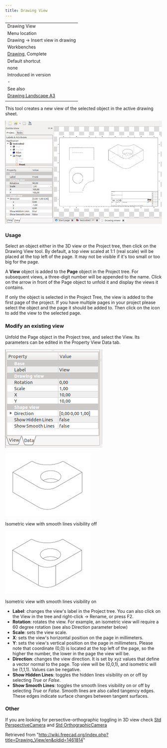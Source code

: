 ```yaml
---
title: Drawing View
---
```


|                                                                      |
| -------------------------------------------------------------------- |
| Drawing View                                                         |
| Menu location                                                        |
| Drawing → Insert view in drawing                                     |
| Workbenches                                                          |
| [Drawing](/Drawing_Workbench "Drawing Workbench"), Complete          |
| Default shortcut                                                     |
| none                                                                 |
| Introduced in version                                                |
| -                                                                    |
| See also                                                             |
| [Drawing Landscape A3](/Drawing_Landscape_A3 "Drawing Landscape A3") |
|                                                                      |

This tool creates a new view of the selected object in the active drawing sheet.

![A drawing sheet with three views: front, top and isometric.](/src/assets/images/Drawing_Views.png)

### Usage

Select an object either in the 3D view or the Project tree, then click on the Drawing View tool. By default, a top view scaled at 1:1 (real scale) will be placed at the top left of the page. It may not be visible if it's too small or too big for the page.

A **View** object is added to the **Page** object in the Project tree. For subsequent views, a three-digit number will be appended to the name. Click on the arrow in front of the Page object to unfold it and display the views it contains.

If only the object is selected in the Project Tree, the view is added to the first page of the project. If you have multiple pages in your project please select the object
and the page it should be added to. Then click on the icon to add the view to the selected page.

### Modify an existing view

Unfold the Page object in the Project tree, and select the View. Its parameters can be edited in the Property View Data tab.

![](/src/assets/images/Drawing_View_Properties.png)

![](/src/assets/images/Drawing_View_Iso.png)

Isometric view with smooth lines visibility off

![](/src/assets/images/Drawing_View_Iso_SmoothLines.png)

Isometric view with smooth lines visibility on

- **Label**: changes the view's label in the Project tree. You can also click on the View in the tree and right-click → Rename, or press F2.
- **Rotation**: rotates the view. For example, an isometric view will require a 60 degree rotation (see also Direction parameter below)
- **Scale**: sets the view scale.
- **X**: sets the view's horizontal position on the page in millimeters.
- **Y**: sets the view's vertical position on the page in millimeters. Please note that coordinate (0,0) is located at the top left of the page, so the higher the number, the lower in the page the view will be.
- **Direction**: changes the view direction. It is set by xyz values that define a vector normal to the page. Top view will be (0,0,1), and isometric will be (1,1,1). Values can be negative.
- **Show Hidden Lines**: toggles the hidden lines visibility on or off by selecting _True_ or _False_.
- **Show Smooth Lines**: toggles the smooth lines visibility on or off by selecting _True_ or _False_. Smooth lines are also called tangency edges. These edges indicate surface changes between tangent surfaces.

### Other

If you are looking for persective-orthographic toggling in 3D view check [Std PerspectiveCamera](/Std_PerspectiveCamera "Std PerspectiveCamera") and [Std OrthographicCamera](/Std_OrthographicCamera "Std OrthographicCamera")

Retrieved from "<http://wiki.freecad.org/index.php?title=Drawing_View/en&oldid=1461814>"
